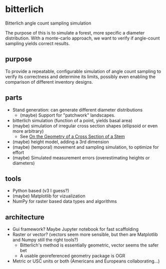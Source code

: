 # bitterlich
Bitterlich angle count sampling simulation

The purpose of this is to simulate a forest, more specific a diameter distribution. 
With a monte-carlo approach, we want to verify if angle-count sampling yields correct results.

## purpose
To provide a repeatable, configurable simulation of angle count sampling to verify its correctness and determine its limits,
possibly even enabling the comparison of different inventory designs.

## parts
* Stand generation: can generate different diameter distributions
  * (maybe) Support for "patchwork" landscapes.
* bitterlich simulation (function of a point, yields basal area)
* (maybe) simulation of irregular cross section shapes (ellipsoid or even more arbitrary)
  * See [On the Geometry of a Cross Section of a Stem](http://pub.epsilon.slu.se/10006/1/medd_statens_skogsforskningsinst_046_11.pdf)
* (maybe) height model, adding a 3rd dimension
* (maybe) (temporal) movement and sampling simulation, to optimize for effort
* (maybe) Simulated measurement errors (overestimating heights or diameters)

## tools
* Python based (v3 I guess?)
* (maybe) Matplotlib for vizualization
* NumPy for raster based data types and algorithms

## architecture
* Gui framework? Maybe Jupyter notebook for fast scaffolding
* Raster or vector? (vectors seem more sensible, but then are Matplotlib and Numpy still the right tools?)
  * Bitterlich's method is essentially geometric, vector seems the safer bet
  * A usable georeferenced geometry package is OGR
* Metric or USC units or both (Americans and Europeans collaborating...)

